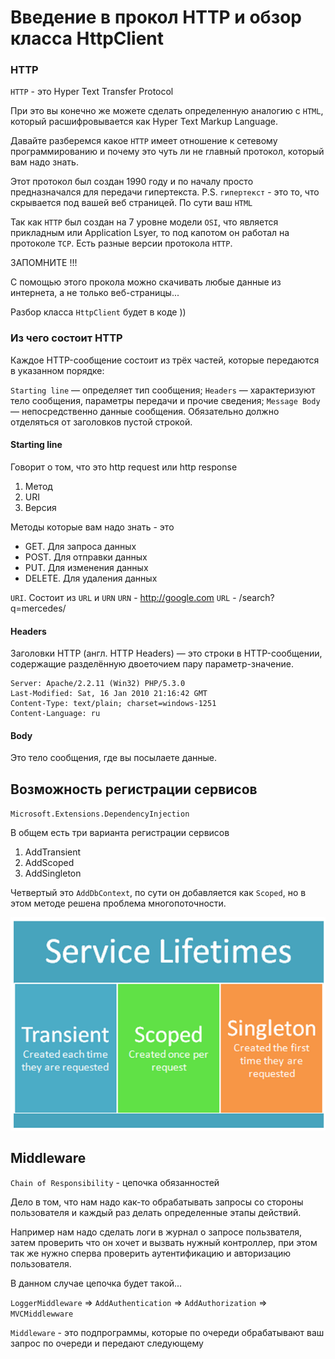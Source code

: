 # Введение в прокол HTTP и обзор класса HttpClient

### HTTP

`HTTP` - это Hyper Text Transfer Protocol 

При это вы конечно же можете сделать определенную 
аналогию с `HTML`, который расшифровывается как 
Hyper Text Markup Language. 

Давайте разберемся какое `HTTP` имеет отношение 
к сетевому программированию и почему это чуть ли 
не главный протокол, который вам надо знать. 

Этот протокол был создан 1990 году и по началу просто 
предназначался для передачи гипертекста. 
P.S. `гипертекст` - это то, что скрывается под вашей 
веб страницей. По сути ваш `HTML`

Так как `HTTP` был создан на 7 уровне модели `OSI`,
что является прикладным или Application Lsyer, 
то под капотом он работал на протоколе `TCP`. 
Есть разные версии протокола `HTTP`. 


ЗАПОМНИТЕ !!!

С помощью этого прокола можно скачивать любые данные 
из интернета, а не только веб-страницы... 

Разбор класса `HttpClient` будет в коде )) 


### Из чего состоит HTTP

Каждое HTTP-сообщение состоит из трёх частей,
которые передаются в указанном порядке:

`Starting line` — определяет тип сообщения;
`Headers` — характеризуют тело сообщения,
параметры передачи и прочие сведения;
`Message Body` — непосредственно данные сообщения.
Обязательно должно отделяться от заголовков пустой строкой.


#### Starting line
Говорит о том, что это http request или http response

1. Метод
2. URI
3. Версия

Методы которые вам надо знать - это
- GET. Для запроса данных
- POST. Для отправки данных
- PUT. Для изменения данных
- DELETE. Для удаления данных

`URI`. Состоит из `URL` и `URN`
`URN` - http://google.com
`URL` - /search?q=mercedes/

#### Headers

Заголовки HTTP (англ. HTTP Headers) — это строки в HTTP-сообщении,
содержащие разделённую двоеточием пару параметр-значение.

```http request
Server: Apache/2.2.11 (Win32) PHP/5.3.0
Last-Modified: Sat, 16 Jan 2010 21:16:42 GMT
Content-Type: text/plain; charset=windows-1251
Content-Language: ru
```

#### Body
Это тело сообщения, где вы посылаете данные. 


## Возможность регистрации сервисов 

`Microsoft.Extensions.DependencyInjection`

В общем есть три варианта регистрации сервисов
1. AddTransient 
2. AddScoped
3. AddSingleton

Четвертый это `AddDbContext`, по сути он добавляется 
как `Scoped`, но в этом методе решена проблема 
многопоточности. 

![img.png](img.png)

## Middleware

`Chain of Responsibility` - цепочка обязанностей 

Дело в том, что нам надо как-то обрабатывать запросы со стороны 
пользователя и каждый раз делать определенные этапы действий. 

Например нам надо сделать логи в журнал о запросе пользвателя, 
затем проверить что он хочет и вызвать нужный контроллер, при 
этом так же нужно сперва проверить аутентификацию и авторизацию 
пользователя. 

В данном случае цепочка будет такой...

`LoggerMiddleware` =>
`AddAuthentication` =>
`AddAuthorization` =>
`MVCMiddlewware` 


`Middleware` - это подпрограммы, которые по очереди 
обрабатывают ваш запрос по очереди и передают следующему





